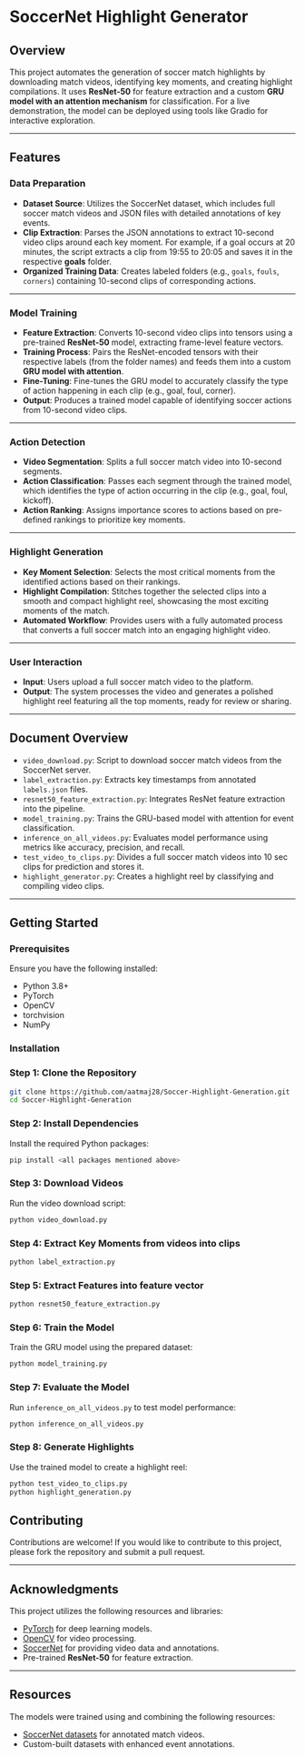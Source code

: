 # **SoccerNet Highlight Generator**

## **Overview**
This project automates the generation of soccer match highlights by downloading match videos, identifying key moments, and creating highlight compilations. It uses **ResNet-50** for feature extraction and a custom **GRU model with an attention mechanism** for classification. For a live demonstration, the model can be deployed using tools like Gradio for interactive exploration.

---

## **Features**

### **Data Preparation**
- **Dataset Source**: Utilizes the SoccerNet dataset, which includes full soccer match videos and JSON files with detailed annotations of key events.
- **Clip Extraction**: Parses the JSON annotations to extract 10-second video clips around each key moment. For example, if a goal occurs at 20 minutes, the script extracts a clip from 19:55 to 20:05 and saves it in the respective **goals** folder.
- **Organized Training Data**: Creates labeled folders (e.g., `goals`, `fouls`, `corners`) containing 10-second clips of corresponding actions.

---

### **Model Training**
- **Feature Extraction**: Converts 10-second video clips into tensors using a pre-trained **ResNet-50** model, extracting frame-level feature vectors.
- **Training Process**: Pairs the ResNet-encoded tensors with their respective labels (from the folder names) and feeds them into a custom **GRU model with attention**.
- **Fine-Tuning**: Fine-tunes the GRU model to accurately classify the type of action happening in each clip (e.g., goal, foul, corner).
- **Output**: Produces a trained model capable of identifying soccer actions from 10-second video clips.

---

### **Action Detection**
- **Video Segmentation**: Splits a full soccer match video into 10-second segments.
- **Action Classification**: Passes each segment through the trained model, which identifies the type of action occurring in the clip (e.g., goal, foul, kickoff).
- **Action Ranking**: Assigns importance scores to actions based on pre-defined rankings to prioritize key moments.

---

### **Highlight Generation**
- **Key Moment Selection**: Selects the most critical moments from the identified actions based on their rankings.
- **Highlight Compilation**: Stitches together the selected clips into a smooth and compact highlight reel, showcasing the most exciting moments of the match.
- **Automated Workflow**: Provides users with a fully automated process that converts a full soccer match into an engaging highlight video.

---

### **User Interaction**
- **Input**: Users upload a full soccer match video to the platform.
- **Output**: The system processes the video and generates a polished highlight reel featuring all the top moments, ready for review or sharing.

---

## **Document Overview**
- `video_download.py`: Script to download soccer match videos from the SoccerNet server.
- `label_extraction.py`: Extracts key timestamps from annotated `labels.json` files.
- `resnet50_feature_extraction.py`: Integrates ResNet feature extraction into the pipeline.
- `model_training.py`: Trains the GRU-based model with attention for event classification.
- `inference_on_all_videos.py`: Evaluates model performance using metrics like accuracy, precision, and recall.
- `test_video_to_clips.py`: Divides a full soccer match videos into 10 sec clips for prediction and stores it.
- `highlight_generator.py`: Creates a highlight reel by classifying and compiling video clips.

---

## **Getting Started**

### **Prerequisites**
Ensure you have the following installed:
- Python 3.8+
- PyTorch
- OpenCV
- torchvision
- NumPy

### **Installation**

### Step 1: Clone the Repository
```bash
git clone https://github.com/aatmaj28/Soccer-Highlight-Generation.git
cd Soccer-Highlight-Generation
```

### Step 2: Install Dependencies
Install the required Python packages:
```bash
pip install <all packages mentioned above>
```

### Step 3: Download Videos
Run the video download script:
```bash
python video_download.py
```

### Step 4: Extract Key Moments from videos into clips
```bash
python label_extraction.py
```

### Step 5: Extract Features into feature vector
```bash
python resnet50_feature_extraction.py
```

### Step 6: Train the Model
Train the GRU model using the prepared dataset:
```bash
python model_training.py
```

### Step 7: Evaluate the Model
Run `inference_on_all_videos.py` to test model performance:
```bash
python inference_on_all_videos.py
```

### Step 8: Generate Highlights
Use the trained model to create a highlight reel:
```bash
python test_video_to_clips.py
python highlight_generation.py
```

## **Contributing**
Contributions are welcome! If you would like to contribute to this project, please fork the repository and submit a pull request.

---

## **Acknowledgments**
This project utilizes the following resources and libraries:
- [PyTorch](https://pytorch.org/) for deep learning models.
- [OpenCV](https://opencv.org/) for video processing.
- [SoccerNet](https://www.soccer-net.org/) for providing video data and annotations.
- Pre-trained **ResNet-50** for feature extraction.

---

## **Resources**
The models were trained using and combining the following resources:
- [SoccerNet datasets](https://www.soccer-net.org/) for annotated match videos.
- Custom-built datasets with enhanced event annotations.
